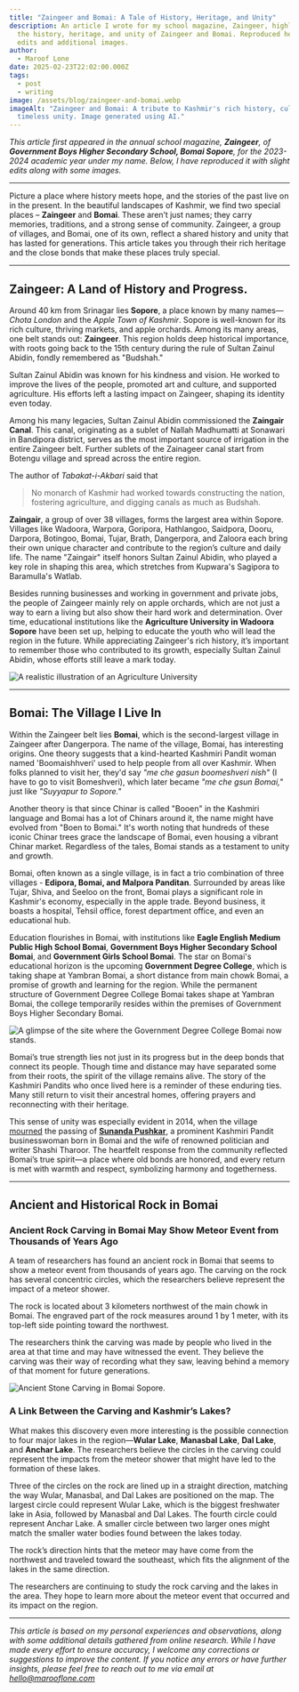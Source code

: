 ```yaml
---
title: "Zaingeer and Bomai: A Tale of History, Heritage, and Unity"
description: An article I wrote for my school magazine, Zaingeer, highlighting
  the history, heritage, and unity of Zaingeer and Bomai. Reproduced here with
  edits and additional images.
author:
  - Maroof Lone
date: 2025-02-23T22:02:00.000Z
tags:
  - post
  - writing
image: /assets/blog/zaingeer-and-bomai.webp
imageAlt: "Zaingeer and Bomai: A tribute to Kashmir's rich history, culture, and
  timeless unity. Image generated using AI."
---
```

*This article first appeared in the annual school magazine, **Zaingeer**, of **Government Boys Higher Secondary School, Bomai Sopore**, for the 2023-2024 academic year under my name. Below, I have reproduced it with slight edits along with some images.*

- - -

Picture a place where history meets hope, and the stories of the past live on in the present. In the beautiful landscapes of Kashmir, we find two special places – **Zaingeer** and **Bomai**. These aren’t just names; they carry memories, traditions, and a strong sense of community. Zaingeer, a group of villages, and Bomai, one of its own, reflect a shared history and unity that has lasted for generations. This article takes you through their rich heritage and the close bonds that make these places truly special.

- - -

## Zaingeer: A Land of History and Progress.

Around 40 km from Srinagar lies **Sopore**, a place known by many names—*Chota London* and the *Apple Town of Kashmir*. Sopore is well-known for its rich culture, thriving markets, and apple orchards. Among its many areas, one belt stands out: **Zaingeer**. This region holds deep historical importance, with roots going back to the 15th century during the rule of Sultan Zainul Abidin, fondly remembered as "Budshah."

Sultan Zainul Abidin was known for his kindness and vision. He worked to improve the lives of the people, promoted art and culture, and supported agriculture. His efforts left a lasting impact on Zaingeer, shaping its identity even today.

Among his many legacies, Sultan Zainul Abidin commissioned the **Zaingair Canal**. This canal, originating as a sublet of Nallah Madhumatti at Sonawari in Bandipora district, serves as the most important source of irrigation in the entire Zaingeer belt. Further sublets of the Zainageer canal start from Botengu village and spread across the entire region.

The author of *Tabakat-i-Akbari* said that

> No monarch of Kashmir had worked towards constructing the nation, fostering agriculture, and digging canals as much as Budshah.

**Zaingair**, a group of over 38 villages, forms the largest area within Sopore. Villages like Wadoora, Warpora, Goripora, Hathlangoo, Saidpora, Dooru, Darpora, Botingoo, Bomai, Tujar, Brath, Dangerpora, and Zaloora each bring their own unique character and contribute to the region’s culture and daily life. The name "Zaingair" itself honors Sultan Zainul Abidin, who played a key role in shaping this area, which stretches from Kupwara's Sagipora to Baramulla's Watlab.

Besides running businesses and working in government and private jobs, the people of Zaingeer mainly rely on apple orchards, which are not just a way to earn a living but also show their hard work and determination. Over time, educational institutions like the **Agriculture University in Wadoora Sopore** have been set up, helping to educate the youth who will lead the region in the future. While appreciating Zaingeer's rich history, it’s important to remember those who contributed to its growth, especially Sultan Zainul Abidin, whose efforts still leave a mark today.

![A realistic illustration of an Agriculture University](/assets/blog/a-realistic-illustration-of-an-agriculture-university.webp "A realistic illustration of an Agriculture University. Image generated using AI.")

- - -

## Bomai: The Village I Live In

Within the Zaingeer belt lies **Bomai**, which is the second-largest village in Zaingeer after Dangerpora. The name of the village, Bomai, has interesting origins. One theory suggests that a kind-hearted Kashmiri Pandit woman named 'Boomaishhveri' used to help people from all over Kashmir. When folks planned to visit her, they'd say *"me che gasun boomeshveri nish"* (I have to go to visit Bomeshveri), which later became *"me che gsun Bomai,"* just like *"Suyyapur to Sopore."*

Another theory is that since Chinar is called "Booen" in the Kashmiri language and Bomai has a lot of Chinars around it, the name might have evolved from "Boen to Bomai." It's worth noting that hundreds of these iconic Chinar trees grace the landscape of Bomai, even housing a vibrant Chinar market. Regardless of the tales, Bomai stands as a testament to unity and growth.

Bomai, often known as a single village, is in fact a trio combination of three villages - **Edipora, Bomai, and Malpora Panditan**. Surrounded by areas like Tujar, Shiva, and Seeloo on the front, Bomai plays a significant role in Kashmir's economy, especially in the apple trade. Beyond business, it boasts a hospital, Tehsil office, forest department office, and even an educational hub.

Education flourishes in Bomai, with institutions like **Eagle English Medium Public High School Bomai**, **Government Boys Higher Secondary School Bomai**, and **Government Girls School Bomai**. The star on Bomai's educational horizon is the upcoming **Government Degree College**, which is taking shape at Yambran Bomai, a short distance from main chowk Bomai, a promise of growth and learning for the region. While the permanent structure of Government Degree College Bomai takes shape at Yambran Bomai, the college temporarily resides within the premises of Government Boys Higher Secondary Bomai.

![A glimpse of the site where the Government Degree College Bomai now stands.](/assets/blog/degree-college-bomai-sopore.jpg "Site where the Government Degree College Bomai now stands. Photo: Aijaz Rasool/Facebook")

Bomai’s true strength lies not just in its progress but in the deep bonds that connect its people. Though time and distance may have separated some from their roots, the spirit of the village remains alive. The story of the Kashmiri Pandits who once lived here is a reminder of these enduring ties. Many still return to visit their ancestral homes, offering prayers and reconnecting with their heritage.

This sense of unity was especially evident in 2014, when the village [mourned](https://www.hindustantimes.com/india/sunanda-s-village-mourns-her-death/story-UhLParACK5zmuquNJl9DWM.html) the passing of **[Sunanda Pushkar](https://en.wikipedia.org/wiki/Sunanda_Pushkar)**, a prominent Kashmiri Pandit businesswoman born in Bomai and the wife of renowned politician and writer Shashi Tharoor. The heartfelt response from the community reflected Bomai’s true spirit—a place where old bonds are honored, and every return is met with warmth and respect, symbolizing harmony and togetherness.

- - -

## Ancient and Historical Rock in Bomai

### Ancient Rock Carving in Bomai May Show Meteor Event from Thousands of Years Ago

A team of researchers has found an ancient rock in Bomai that seems to show a meteor event from thousands of years ago. The carving on the rock has several concentric circles, which the researchers believe represent the impact of a meteor shower.

The rock is located about 3 kilometers northwest of the main chowk in Bomai. The engraved part of the rock measures around 1 by 1 meter, with its top-left side pointing toward the northwest.

The researchers think the carving was made by people who lived in the area at that time and may have witnessed the event. They believe the carving was their way of recording what they saw, leaving behind a memory of that moment for future generations.

![Ancient Stone Carving in Bomai Sopore.](/assets/blog/stone-carving-bomai-sopore-maroof-lone.jpg "Ancient stone carving in Bomai Sopore. Photo: Maroof Lone")

### A Link Between the Carving and Kashmir’s Lakes?

What makes this discovery even more interesting is the possible connection to four major lakes in the region—**Wular Lake**, **Manasbal Lake**, **Dal Lake**, and **Anchar Lake**. The researchers believe the circles in the carving could represent the impacts from the meteor shower that might have led to the formation of these lakes.

Three of the circles on the rock are lined up in a straight direction, matching the way Wular, Manasbal, and Dal Lakes are positioned on the map. The largest circle could represent Wular Lake, which is the biggest freshwater lake in Asia, followed by Manasbal and Dal Lakes. The fourth circle could represent Anchar Lake. A smaller circle between two larger ones might match the smaller water bodies found between the lakes today.

The rock’s direction hints that the meteor may have come from the northwest and traveled toward the southeast, which fits the alignment of the lakes in the same direction.

The researchers are continuing to study the rock carving and the lakes in the area. They hope to learn more about the meteor event that occurred and its impact on the region.

- - -

*This article is based on my personal experiences and observations, along with some additional details gathered from online research. While I have made every effort to ensure accuracy, I welcome any corrections or suggestions to improve the content. If you notice any errors or have further insights, please feel free to reach out to me via email at [hello@marooflone.com](mailto:hello@marooflone.com)*
